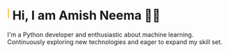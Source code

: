 # <img src="https://raw.githubusercontent.com/ABSphreak/ABSphreak/master/gifs/Hi.gif" height="32px" width="5px"> Hi, I am Amish Neema 👨‍💻

I'm a Python developer and enthusiastic about machine learning. Continuously exploring new technologies and eager to expand my skill set.

